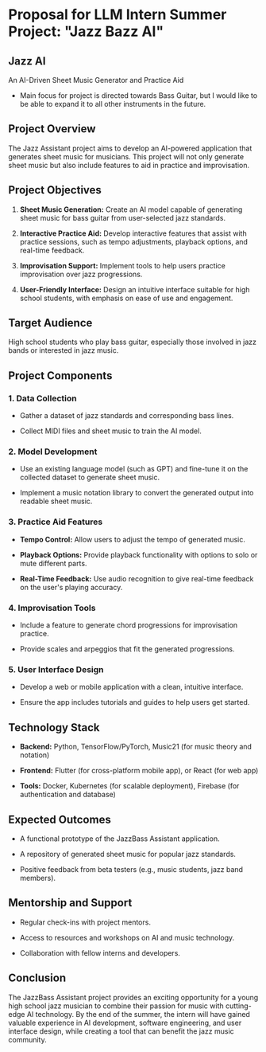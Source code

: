 # Proposal for LLM Intern Summer Project: "Jazz Bazz AI"

## Jazz AI
An AI-Driven Sheet Music Generator and Practice Aid
* Main focus for project is directed towards Bass Guitar, but I would like to be able to expand it to all other instruments in the future. 

## Project Overview
The Jazz Assistant project aims to develop an AI-powered application that generates sheet music for musicians. This project will not only generate sheet music but also include features to aid in practice and improvisation.

## Project Objectives
1. **Sheet Music Generation:** Create an AI model capable of generating sheet music for bass guitar from user-selected jazz standards.

2. **Interactive Practice Aid:** Develop interactive features that assist with practice sessions, such as tempo adjustments, playback options, and real-time feedback.

3. **Improvisation Support:** Implement tools to help users practice improvisation over jazz progressions.

4. **User-Friendly Interface:** Design an intuitive interface suitable for high school students, with emphasis on ease of use and engagement.


## Target Audience
High school students who play bass guitar, especially those involved in jazz bands or interested in jazz music.

## Project Components

### 1. Data Collection
* Gather a dataset of jazz standards and corresponding bass lines.

* Collect MIDI files and sheet music to train the AI model.


### 2. Model Development
- Use an existing language model (such as GPT) and fine-tune it on the collected dataset to generate sheet music.

- Implement a music notation library to convert the generated output into readable sheet music.


### 3. Practice Aid Features
- **Tempo Control:** Allow users to adjust the tempo of generated music.

- **Playback Options:** Provide playback functionality with options to solo or mute different parts.

- **Real-Time Feedback:** Use audio recognition to give real-time feedback on the user's playing accuracy.


### 4. Improvisation Tools
- Include a feature to generate chord progressions for improvisation practice.

- Provide scales and arpeggios that fit the generated progressions.


### 5. User Interface Design
- Develop a web or mobile application with a clean, intuitive interface.

- Ensure the app includes tutorials and guides to help users get started.


## Technology Stack

- **Backend:** Python, TensorFlow/PyTorch, Music21 (for music theory and notation)

- **Frontend:** Flutter (for cross-platform mobile app), or React (for web app)

- **Tools:** Docker, Kubernetes (for scalable deployment), Firebase (for authentication and database)


## Expected Outcomes

- A functional prototype of the JazzBass Assistant application.

- A repository of generated sheet music for popular jazz standards.

- Positive feedback from beta testers (e.g., music students, jazz band members).


## Mentorship and Support

- Regular check-ins with project mentors.

- Access to resources and workshops on AI and music technology.

- Collaboration with fellow interns and developers.


## Conclusion

The JazzBass Assistant project provides an exciting opportunity for a young high school jazz musician to combine their passion for music with cutting-edge AI technology. By the end of the summer, the intern will have gained valuable experience in AI development, software engineering, and user interface design, while creating a tool that can benefit the jazz music community.
